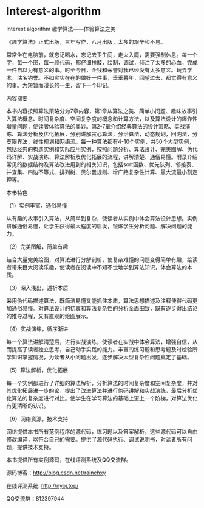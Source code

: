 # Interest-algorithm
Interest algorithm
趣学算法——体验算法之美

《趣学算法》正式出版，三年写作，八月出版，太多的艰辛和不易。

常常坐在电脑前，就忘记喝水，忘记去卫生间，走火入魔，需要强制休息。每一个字，每一个图，每一段代码，都仔细推敲，绘制，调试，倾注了太多的心血，完成一件自以为有意义的事。时至今日，金钱和荣誉对我已经没有太多意义。玩弄学术，沽名钓誉。不如实实在在的做好一件事，垂垂暮年，回望过去，都觉得有意义的事。为短暂而漫长的一生，留下一个印记。

内容摘要

本书内容按照算法策略分为7章内容，第1章从算法之美、简单小问题、趣味故事引入算法概念、时间复杂度、空间复杂度的概念和计算方法，以及算法设计的爆炸性增量问题，使读者体验算法的奥妙。第2-7章介绍经典算法的设计策略、实战演练、算法分析及优化拓展，分别讲解贪心算法，分治算法，动态规划，回溯法，分支限界法，线性规划和网络流。每一种算法都有4-10个实例，共50个大型实例，包括经典的构造实例和实际应用实例，按照问题分析、算法设计、完美图解、伪代码详解、实战演练、算法解析及优化拓展的流程，讲解清楚、通俗易懂。附录介绍常见的数据结构及算法改进用到的相关知识，包括sort函数、优先队列、邻接表、并查集、四边不等式、排列树、贝尔曼规则、增广路复杂性计算、最大流最小割定理等。

本书特色

（1）实例丰富，通俗易懂

从有趣的故事引入算法，从简单到复杂，使读者从实例中体会算法设计思想。实例讲解通俗易懂，让学生获得最大程度的启发，锻炼学生分析问题、解决问题的能力。

（2）完美图解，简单有趣

结合大量完美绘图，对算法进行分解剖析，使复杂难懂的问题变得简单有趣，给读者带来巨大阅读乐趣，使读者在阅读中不知不觉地学到算法知识，体会算法的本质。

（3）深入浅出，透析本质

采用伪代码描述算法，既简洁易懂又能抓住本质，算法思想描述及注释使得代码更加通俗易懂。对算法设计的初衷和算法复杂性的分析全面细致，既有逐步得出结论的推导过程，又有直观的绘图展示。

（4）实战演练，循序渐进

每一个算法讲解清楚后，进行实战演练，使读者在实战中体会算法，增强自信，从而提高了读者独立思考，自己动手实践的能力。丰富的练习题和思考题及时检验所学知识掌握情况，为读者从小问题出发，逐步解决大型复杂性问题奠定了基础。

（5）算法解析，优化拓展

每一个实例都进行了详细的算法解析，分析算法的时间复杂度和空间复杂度，并对其优化拓展进一步的论，提出了改进算法并进行伪码讲解和实战演练，最后分析优化算法的复杂度进行对比。使学生在学习算法的基础上更上一个阶梯，对算法优化有更清晰的认识。

（6）网络资源，技术支持

网络提供本书所有范例程序的源代码，练习题以及答案解析，这些源代码可以自由修改编译，以符合自己的需要。提供了源代码执行、调试说明书，对读者所有问题，提供技术支持。

本书提供所有实例源码，在线评测系统及QQ交流群。

源码博客：http://blog.csdn.net/rainchxy

在线评测系统: http://nyoj.top/

QQ交流群：812397944
